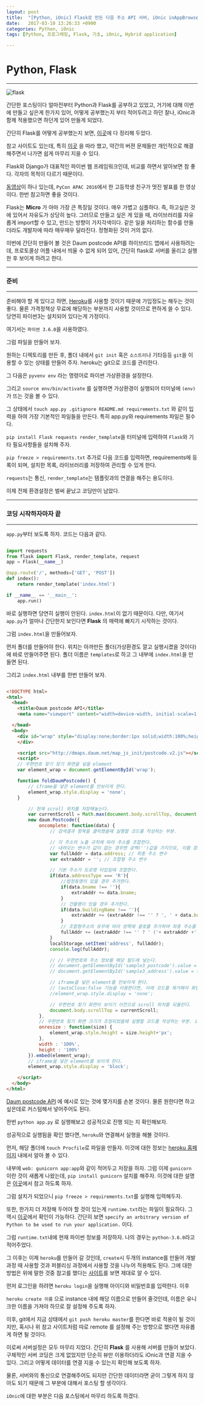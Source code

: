 ```yaml
---
layout: post
title:  "[Python, iOnic] Flask로 만든 다음 주소 API 서버, iOnic inAppBrowser 와 데이터 전달 - 1"
date:   2017-03-10 13:26:33 +0900
categories: Python, iOnic
tags: [Python, 프로그래밍, Flask, 기초, iOnic, Hybrid application]

---
```


# Python, Flask
---

![flask](http://farm1.static.flickr.com/34/103962762_d6edbe4fa3_z.jpg)

간단한 포스팅이다 얼마전부터 Python과 Flask를 공부하고 있었고, 거기에 대해 이번에 만들고 싶은게 한가지 있어, 어떻게 공부했는지 부터 적어두려고 하던 찰나, iOnic과 함께 적용했으면 하던게 있어 만들게 되었다.

간단히 Flask를 어떻게 공부했는지 보면, [이곳](https://github.com/koocci/flask-example)에 다 정리해 두었다.

참고 사이트도 있는데, 특히 [이곳](https://realpython.com/blog/python/flask-by-example-part-1-project-setup/)
을 따라 했고, 약간의 버젼 문제들만 개인적으로 해결해주면서 나가면 쉽게 마무리 지을 수 있다.

Flask와 Django가 대표적인 파이썬 웹 프레임워크인데, 비교를 하면서 알아보면 참 좋다. 각자의 목적이 다르기 때문이다.

[동영상](https://www.youtube.com/watch?v=cX8n7pRA670&feature=youtu.be)이 하나 있는데, `PyCon APAC 2016`에서 한 고등학생 친구가 멋진 발표를 한 영상이다. 한번 참고하면 좋을 것이다.

Flask는 **Micro** 가 아마 가장 큰 특징일 것이다. 매우 가볍고 심플하다. 즉, 하고싶은 것에 있어서 자유도가 상당히 높다. 그러므로 만들고 싶은 게 있을 때, 라이브러리를 자유롭게 import할 수 있고, 만드는 방향이 가지각색이다. 같은 일을 처리하는 함수를 만들더라도 개발자에 따라 매우매우 달라진다. 정형화된 것이 거의 없다.

이번에 간단히 만들어 볼 것은 Daum postcode API를 하이브리드 앱에서 사용하려는 데, 프로토콜상 어플 내에서 띄울 수 없게 되어 있어, 간단히 flask로 서버를 올리고 실행한 후 보이게 하려고 한다.

---

### 준비

---

준비해야 할 게 있다고 하면, [Heroku](https://www.heroku.com/)를 사용할 것이기 때문에 가입정도는 해두는 것이 좋다. 물론 가격정책상 무료에 해당하는 부분까지 사용할 것이므로 편하게 쓸 수 있다. 당연히 파이썬3는 설치되어 있다는게 가정이다.

여기서는 `파이썬 3.6.0`을 사용하였다.

그럼 파일을 만들어 보자.

원하는 디렉토리를 만든 후, 폴더 내에서 `git init` 혹은 `소스트리`나 기타등등 `git`을 이용할 수 있는 상태를 만들어 주자. heroku는 git으로 코드를 관리한다.

그 다음은 `pyvenv env` 라는 명령어로 파이썬 가상환경을 설정한다.

그리고 `source env/bin/activate` 를 실행하면 가상환경이 실행되어 터미널에 `(env)`가 뜨는 것을 볼 수 있다.

그 상태에서 `touch app.py .gitignore README.md requirements.txt` 와 같이 입력을 하여 가장 기본적인 파일들을 만든다. 특히 app.py와 requirements 파일은 필수다.

`pip install Flask requests render_template`을 터미널에 입력하여 `Flask`와 기타 필요사항들을 설치해 주자.

`pip freeze > requirements.txt` 추가로 다음 코드를 입력하면, requirements에 등록이 되며, 설치한 목록, 라이브러리를 저장하여 관리할 수 있게 한다.

`requests`는 통신, `render_template`는 템플릿과의 연결을 해주는 용도이다.

이제 전체 환경설정은 벌써 끝났고 코딩만이 남았다.

---

### 코딩 시작하자마자 끝

---

`app.py`부터 보도록 하자. 코드는 다음과 같다.

```python

import requests
from flask import Flask, render_template, request
app = Flask(__name__)

@app.route('/', methods=['GET', 'POST'])
def index():
    return render_template('index.html')

if __name__ == '__main__':
    app.run()


```

바로 실행하면 당연히 실행이 안된다. `index.html`이 없기 때문이다. 다만, 여기서 `app.py`가 얼마나 간단한지 보인다면 **Flask** 의 매력에 빠지기 시작하는 것이다.

그럼 `index.html`을 만들어보자.

먼저 폴더를 만들어야 한다. 위치는 아까만든 폴더(가상환경도 깔고 실행시켰을 것이다)에 바로 만들어주면 된다. 폴더 이름은 `templates`로 하고 그 내부에 `index.html`을 만들면 된다.

그리고 `index.html` 내부를 한번 만들어 보자.

```html

<!DOCTYPE html>
<html>
  <head>
    <title>Daum postcode API</title>
    <meta name="viewport" content="width=device-width, initial-scale=1.0">

  </head>
  <body>
    <div id="wrap" style="display:none;border:1px solid;width:100%;height:300px;margin:5px 0;position:relative">
    </div>

    <script src="http://dmaps.daum.net/map_js_init/postcode.v2.js"></script>
    <script>
    // 우편번호 찾기 찾기 화면을 넣을 element
    var element_wrap = document.getElementById('wrap');

    function foldDaumPostcode() {
        // iframe을 넣은 element를 안보이게 한다.
        element_wrap.style.display = 'none';
    }

        // 현재 scroll 위치를 저장해놓는다.
        var currentScroll = Math.max(document.body.scrollTop, document.documentElement.scrollTop);
        new daum.Postcode({
            oncomplete: function(data) {
                // 검색결과 항목을 클릭했을때 실행할 코드를 작성하는 부분.

                // 각 주소의 노출 규칙에 따라 주소를 조합한다.
                // 내려오는 변수가 값이 없는 경우엔 공백('')값을 가지므로, 이를 참고하여 분기 한다.
                var fullAddr = data.address; // 최종 주소 변수
                var extraAddr = ''; // 조합형 주소 변수

                // 기본 주소가 도로명 타입일때 조합한다.
                if(data.addressType === 'R'){
                    //법정동명이 있을 경우 추가한다.
                    if(data.bname !== ''){
                        extraAddr += data.bname;
                    }
                    // 건물명이 있을 경우 추가한다.
                    if(data.buildingName !== ''){
                        extraAddr += (extraAddr !== '' ? ', ' + data.buildingName : data.buildingName);
                    }
                    // 조합형주소의 유무에 따라 양쪽에 괄호를 추가하여 최종 주소를 만든다.
                    fullAddr += (extraAddr !== '' ? ' ('+ extraAddr +')' : '');
                }
                localStorage.setItem('address', fullAddr);
                console.log(fullAddr);

                // // 우편번호와 주소 정보를 해당 필드에 넣는다.
                // document.getElementById('sample3_postcode').value = data.zonecode; //5자리 새우편번호 사용
                // document.getElementById('sample3_address').value = fullAddr;

                // iframe을 넣은 element를 안보이게 한다.
                // (autoClose:false 기능을 이용한다면, 아래 코드를 제거해야 화면에서 사라지지 않는다.)
                //element_wrap.style.display = 'none';

                // 우편번호 찾기 화면이 보이기 이전으로 scroll 위치를 되돌린다.
                document.body.scrollTop = currentScroll;
            },
            // 우편번호 찾기 화면 크기가 조정되었을때 실행할 코드를 작성하는 부분. iframe을 넣은 element의 높이값을 조정한다.
            onresize : function(size) {
                element_wrap.style.height = size.height+'px';
            },
            width : '100%',
            height : '100%'
        }).embed(element_wrap);
        // iframe을 넣은 element를 보이게 한다.
        element_wrap.style.display = 'block';

    </script>
  </body>
</html>


```

[Daum postcode API](http://postcode.map.daum.net/guide) 에 예시로 있는 것에 몇가지를 손본 것이다. 물론 원한다면 하고싶은데로 커스텀해서 넣어주어도 된다.

한번 `python app.py` 로 실행해보고 성공적으로 진행 되는 지 확인해보자.

성공적으로 실행됨을 확인 했다면, `heroku`와 연결해서 실행을 해볼 것이다.

먼저, 해당 폴더에 `touch Procfile`로 파일을 만들자. 이것에 대한 정보는 [heroku 홈페이지](https://devcenter.heroku.com/articles/procfile) 내에서 알아 볼 수 있다.

내부에 `web: gunicorn app:app`와 같이 적어두고 저장을 하자. 그럼 이제 `gunicorn` 이란 것이 새롭게 나왔는데, `pip install gunicorn` 설치를 해주자. 이것에 대한 설명은 [이곳](http://gunicorn.org/)에서 참고 하도록 하자.

그럼 설치가 되었으니 `pip freeze > requirements.txt`를 실행해 입력해두자.

또한, 한가지 더 저장해 두어야 할 것이 있는게 `runtime.txt`라는 파일이 필요하다. 그 역시 [이곳](https://devcenter.heroku.com/articles/python-runtimes)에서 확인이 가능하다. 간단히 보면 `specify an arbitrary version of Python to be used to run your application.` 이다.

그럼 `runtime.txt`내에 현재 파이썬 정보를 저장하자. 나의 경우는 `python-3.6.0`라고 적어주었다.

그 이후는 이제 `heroku`를 만들어 갈 것인데, `create`시 두개의 instance를 만들어 개발과정 때 사용할 것과 퍼블리싱 과정에서 사용할 것을 나누어 적용해도 된다. 그에 대한 방법은 위에 말한 것중 참고를 했다는 [사이트](https://realpython.com/blog/python/flask-by-example-part-1-project-setup/)를 보면 제대로 알 수 있다.

먼저 로그인을 하려면 `heroku login`을 실행해 아이디와 비밀번호를 입력한다. 이후

`heroku create 이름` 으로 instance 내에 해당 이름으로 만들어 줄것인데, 이름은 유니크한 이름을 가져야 하므로 잘 설정해 주도록 하자.

이후, git에서 지금 상태에서 `git push heroku master`를 한다면 바로 적용이 될 것이지만, 혹시나 위 참고 사이트처럼 따로 remote 를 설정해 주는 방향으로 했다면 자유롭게 하면 될 것이다.

이로써 서버설정은 모두 마무리 지었다. 간단히 **Flask** 를 사용해 서버를 만들어 보았다. 구체적인 서버 코딩은 크게 없었지만 단순히 뷰만 이용하더라도 iOnic과 연결 지을 수 있다. 그리고 어떻게 데이터를 연결 지을 수 있는지 확인해 보도록 하자.

물론, 서버와의 통신으로 연결해주어도 되지만 간단한 데이터라면 굳이 그렇게 하지 않아도 되기 때문에 그 부분에 대해서 포스팅 할 생각이다.

`iOnic`에 대한 부분은 다음 포스팅에서 마무리 하도록 하겠다.
